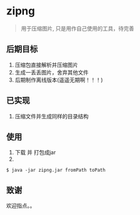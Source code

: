 # zipng
> 用于压缩图片, 只是用作自己使用的工具，待完善

## 后期目标
1. 压缩包直接解析并压缩图片
2. 生成一丢丢图片，舍弃其他文件
3. 后期制作离线版本(遥遥无期啊！！！)

## 已实现
1. 压缩文件并生成同样的目录结构

## 使用
1. 下载 并 打包成jar
2.
```shell
$ java -jar zipng.jar fromPath toPath
```

## 致谢
欢迎指点。。
